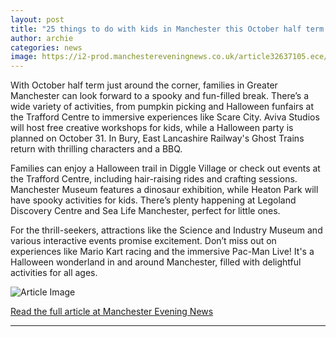 ```yaml
---
layout: post
title: "25 things to do with kids in Manchester this October half term and Halloween 2025"
author: archie
categories: news
image: https://i2-prod.manchestereveningnews.co.uk/article32637105.ece/ALTERNATES/s1200/0_AMR_MEN_081025_HC_03.jpg
---
```

With October half term just around the corner, families in Greater Manchester can look forward to a spooky and fun-filled break. There’s a wide variety of activities, from pumpkin picking and Halloween funfairs at the Trafford Centre to immersive experiences like Scare City. Aviva Studios will host free creative workshops for kids, while a Halloween party is planned on October 31. In Bury, East Lancashire Railway's Ghost Trains return with thrilling characters and a BBQ. 

Families can enjoy a Halloween trail in Diggle Village or check out events at the Trafford Centre, including hair-raising rides and crafting sessions. Manchester Museum features a dinosaur exhibition, while Heaton Park will have spooky activities for kids. There’s plenty happening at Legoland Discovery Centre and Sea Life Manchester, perfect for little ones. 

For the thrill-seekers, attractions like the Science and Industry Museum and various interactive events promise excitement. Don’t miss out on experiences like Mario Kart racing and the immersive Pac-Man Live! It's a Halloween wonderland in and around Manchester, filled with delightful activities for all ages.

![Article Image](https://i2-prod.manchestereveningnews.co.uk/article32637105.ece/ALTERNATES/s1200/0_AMR_MEN_081025_HC_03.jpg)

[Read the full article at Manchester Evening News](https://www.manchestereveningnews.co.uk/whats-on/family-kids-news/25-things-kids-manchester-october-32676656)

---
